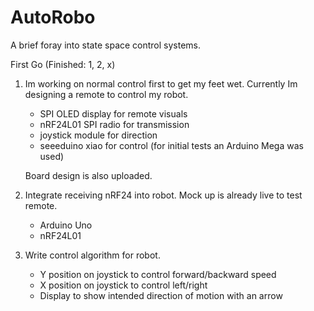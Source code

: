 # AutoRobo
A brief foray into state space control systems.

First Go (Finished: 1, 2, x)
1)  Im working on normal control first to get my feet wet.
    Currently Im designing a remote to control my robot.
      * SPI OLED display for remote visuals
      * nRF24L01 SPI radio for transmission
      * joystick module for direction
      * seeeduino xiao for control (for initial tests an Arduino Mega was used)

    Board design is also uploaded.
    
2) Integrate receiving nRF24 into robot. Mock up is already
   live to test remote.
      * Arduino Uno
      * nRF24L01

3) Write control algorithm for robot.
      * Y position on joystick to control forward/backward speed
      * X position on joystick to control left/right
      * Display to show intended direction of motion with an arrow


